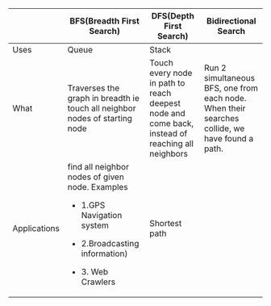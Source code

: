 ||BFS(Breadth First Search) |DFS(Depth First Search)|Bidirectional Search|
|---|---|---|---|
|Uses|Queue|Stack||
|What|Traverses the graph in breadth ie touch all neighbor nodes of starting node|Touch every node in path to reach deepest node and come back, instead of reaching all neighbors|Run 2 simultaneous BFS, one from each node. When their searches collide, we have found a path.|
|Applications|find all neighbor nodes of given node. Examples <ul><li>1.GPS Navigation system</li></ul><ul><li>2.Broadcasting information)</li></ul><ul><li>3. Web Crawlers</li></ul>|Shortest path||
